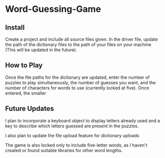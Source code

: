 # Word-Guessing-Game
## Install
Create a project and include all source files given. In the driver file, update the path of the
dictionary files to the path of your files on your machine (This will be updated in the future).

## How to Play
Once the file paths for the dictionary are updated, enter the number of puzzles to play simultaneously, the number of guesses you want, and 
the number of characters for words to use (currently locked at five). Once entered, the smaller 

## Future Updates
I plan to incorporate a keyboard object to display letters already used and a key to describe which
letters guessed are present in the puzzles. 

I also plan to update the file upload feature for dictionary uploads

The game is also locked only to include five-letter words, as I haven't created or found suitable libraries
for other word lengths.
